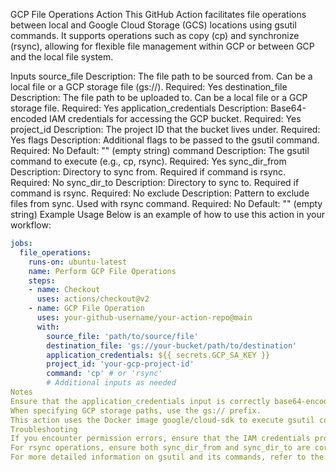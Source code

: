 GCP File Operations Action
This GitHub Action facilitates file operations between local and Google Cloud Storage (GCS) locations using gsutil commands. It supports operations such as copy (cp) and synchronize (rsync), allowing for flexible file management within GCP or between GCP and the local file system.

Inputs
source_file
Description: The file path to be sourced from. Can be a local file or a GCP storage file (gs://).
Required: Yes
destination_file
Description: The file path to be uploaded to. Can be a local file or a GCP storage file.
Required: Yes
application_credentials
Description: Base64-encoded IAM credentials for accessing the GCP bucket.
Required: Yes
project_id
Description: The project ID that the bucket lives under.
Required: Yes
flags
Description: Additional flags to be passed to the gsutil command.
Required: No
Default: "" (empty string)
command
Description: The gsutil command to execute (e.g., cp, rsync).
Required: Yes
sync_dir_from
Description: Directory to sync from. Required if command is rsync.
Required: No
sync_dir_to
Description: Directory to sync to. Required if command is rsync.
Required: No
exclude
Description: Pattern to exclude files from sync. Used with rsync command.
Required: No
Default: "" (empty string)
Example Usage
Below is an example of how to use this action in your workflow:

```yaml
jobs:
  file_operations:
    runs-on: ubuntu-latest
    name: Perform GCP File Operations
    steps:
    - name: Checkout
      uses: actions/checkout@v2
    - name: GCP File Operation
      uses: your-github-username/your-action-repo@main
      with:
        source_file: 'path/to/source/file'
        destination_file: 'gs://your-bucket/path/to/destination'
        application_credentials: ${{ secrets.GCP_SA_KEY }}
        project_id: 'your-gcp-project-id'
        command: 'cp' # or 'rsync'
        # Additional inputs as needed
Notes
Ensure that the application_credentials input is correctly base64-encoded to avoid errors during decoding.
When specifying GCP storage paths, use the gs:// prefix.
This action uses the Docker image google/cloud-sdk to execute gsutil commands, providing a consistent environment for GCP interactions.
Troubleshooting
If you encounter permission errors, ensure that the IAM credentials provided have the necessary permissions for the operations you're attempting.
For rsync operations, ensure both sync_dir_from and sync_dir_to are correctly specified according to your needs.
For more detailed information on gsutil and its commands, refer to the Google Cloud gsutil documentation.
